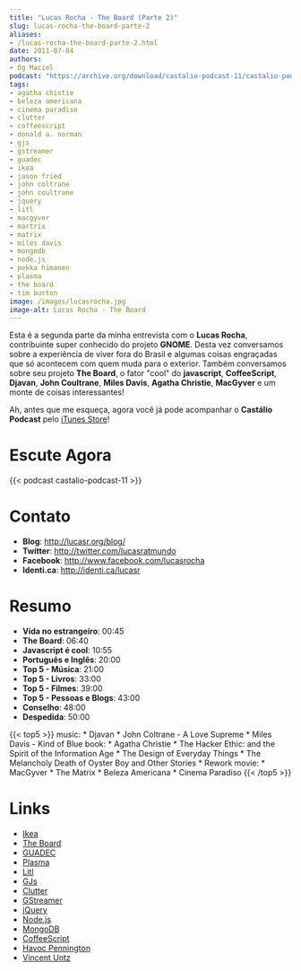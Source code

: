 ```yaml
---
title: "Lucas Rocha - The Board (Parte 2)"
slug: lucas-rocha-the-board-parte-2
aliases:
- /lucas-rocha-the-board-parte-2.html
date: 2011-07-04
authors:
- Og Maciel
podcast: "https://archive.org/download/castalio-podcast-11/castalio-podcast-11.mp3"
tags:
- agatha chistie
- beleza americana
- cinema paradiso
- clutter
- coffeescript
- donald a. norman
- gjs
- gstreamer
- guadec
- ikea
- jason fried
- john coltrane
- john coultrane
- jquery
- litl
- macgyver
- martrix
- matrix
- miles davis
- mongodb
- node.js
- pekka himanen
- plasma
- the board
- tim burton
image: /images/lucasrocha.jpg
image-alt: Lucas Rocha - The Board
---
```


Esta é a segunda parte da minha entrevista com o **Lucas Rocha**,
contribuinte super conhecido do projeto **GNOME**. Desta vez conversamos
sobre a experiência de viver fora do Brasil e algumas coisas engraçadas
que só acontecem com quem muda para o exterior. Também conversamos sobre
seu projeto **The Board**, o fator \"cool\" do **javascript**,
**CoffeeScript**, **Djavan**, **John Coultrane**, **Miles Davis**,
**Agatha Christie**, **MacGyver** e um monte de coisas interessantes!

Ah, antes que me esqueça, agora você já pode acompanhar o **Castálio
Podcast** pelo [iTunes
Store](http://itunes.apple.com/us/podcast/castalio-podcast/id446259197)!

# Escute Agora

{{< podcast castalio-podcast-11 >}}

# Contato

- **Blog**: <http://lucasr.org/blog/>
- **Twitter**: <http://twitter.com/lucasratmundo>
- **Facebook**: <http://www.facebook.com/lucasrocha>
- **Identi.ca**: <http://identi.ca/lucasr>

# Resumo

- **Vida no estrangeiro**: 00:45
- **The Board**: 06:40
- **Javascript é cool**: 10:55
- **Português e Inglês**: 20:00
- **Top 5 - Música**: 21:00
- **Top 5 - Livros**: 33:00
- **Top 5 - Filmes**: 39:00
- **Top 5 - Pessoas e Blogs**: 43:00
- **Conselho**: 48:00
- **Despedida**: 50:00

{{< top5 >}}
music:
    * Djavan
    * John Coltrane - A Love Supreme
    * Miles Davis - Kind of Blue
book:
    * Agatha Christie
    * The Hacker Ethic: and the Spirit of the Information Age
    * The Design of Everyday Things
    * The Melancholy Death of Oyster Boy and Other Stories
    * Rework
movie:
    * MacGyver
    * The Matrix
    * Beleza Americana
    * Cinema Paradiso
{{< /top5 >}}

# Links

- [Ikea](http://www.ikea.com/)
- [The Board](https://live.gnome.org/TheBoardProject)
- [GUADEC](http://www.desktopsummit.org/)
- [Plasma](https://secure.wikimedia.org/wikipedia/en/wiki/KDE_Plasma_Workspaces)
- [Litl](http://litl.com/)
- [GJs](http://live.gnome.org/Gjs)
- [Clutter](http://live.gnome.org/Clutter)
- [GStreamer](https://secure.wikimedia.org/wikipedia/en/wiki/GStreamer)
- [jQuery](http://jquery.com/)
- [Node.js](http://nodejs.org/)
- [MongoDB](http://www.mongodb.org/)
- [CoffeeScript](http://coffeescript.org/)
- [Havoc Pennington](http://blog.ometer.com/)
- [Vincent Untz](http://www.vuntz.net/journal/)
